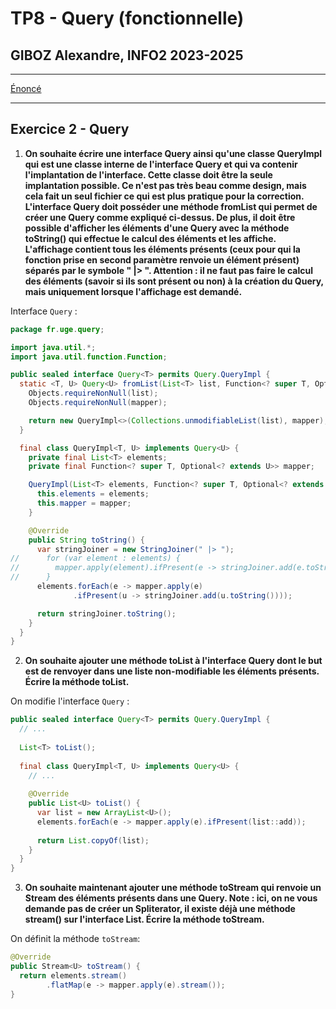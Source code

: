 # TP8 - Query (fonctionnelle)

## GIBOZ Alexandre, INFO2 2023-2025
***

[Énoncé](https://www-igm.univ-mlv.fr/ens/IR/IR2/2023-2024/JavaAvance/td10.php)
***

## Exercice 2 - Query

1. **On souhaite écrire une interface Query ainsi qu'une classe QueryImpl qui est une classe interne de l'interface Query et qui va contenir l'implantation de l'interface. Cette classe doit être la seule implantation possible.
   Ce n'est pas très beau comme design, mais cela fait un seul fichier ce qui est plus pratique pour la correction.
   L'interface Query doit posséder une méthode fromList qui permet de créer une Query comme expliqué ci-dessus. De plus, il doit être possible d'afficher les éléments d'une Query avec la méthode toString() qui effectue le calcul des éléments et les affiche. L'affichage contient tous les éléments présents (ceux pour qui la fonction prise en second paramètre renvoie un élément présent) séparés par le symbole " |> ".
   Attention : il ne faut pas faire le calcul des éléments (savoir si ils sont présent ou non) à la création du Query, mais uniquement lorsque l'affichage est demandé.**

Interface `Query` :
```java
package fr.uge.query;

import java.util.*;
import java.util.function.Function;

public sealed interface Query<T> permits Query.QueryImpl {
  static <T, U> Query<U> fromList(List<T> list, Function<? super T, Optional<? extends U>> mapper) {
    Objects.requireNonNull(list);
    Objects.requireNonNull(mapper);

    return new QueryImpl<>(Collections.unmodifiableList(list), mapper); // UnmodifiableList for initial null values
  }

  final class QueryImpl<T, U> implements Query<U> {
    private final List<T> elements;
    private final Function<? super T, Optional<? extends U>> mapper;

    QueryImpl(List<T> elements, Function<? super T, Optional<? extends U>> mapper) {
      this.elements = elements;
      this.mapper = mapper;
    }

    @Override
    public String toString() {
      var stringJoiner = new StringJoiner(" |> ");
//      for (var element : elements) {
//        mapper.apply(element).ifPresent(e -> stringJoiner.add(e.toString()));
//      }
      elements.forEach(e -> mapper.apply(e)
              .ifPresent(u -> stringJoiner.add(u.toString())));

      return stringJoiner.toString();
    }
  }
}
```

2. **On souhaite ajouter une méthode toList à l'interface Query dont le but est de renvoyer dans une liste non-modifiable les éléments présents.
   Écrire la méthode toList.**

On modifie l'interface `Query` :
```java
public sealed interface Query<T> permits Query.QueryImpl {
  // ...
  
  List<T> toList();
  
  final class QueryImpl<T, U> implements Query<U> {
    // ...
    
    @Override
    public List<U> toList() {
      var list = new ArrayList<U>();
      elements.forEach(e -> mapper.apply(e).ifPresent(list::add));
      
      return List.copyOf(list);
    }
  }
}
```

3. **On souhaite maintenant ajouter une méthode toStream qui renvoie un Stream des éléments présents dans une Query.
   Note : ici, on ne vous demande pas de créer un Spliterator, il existe déjà une méthode stream() sur l'interface List.
   Écrire la méthode toStream.**

On définit la méthode `toStream`:
```java
@Override
public Stream<U> toStream() {
  return elements.stream()
        .flatMap(e -> mapper.apply(e).stream());
}
```
